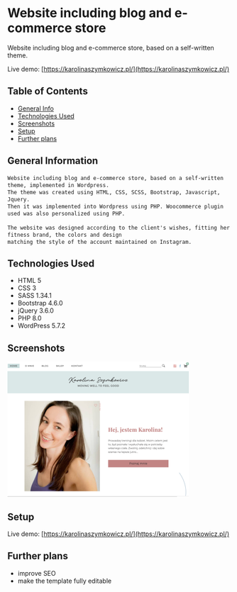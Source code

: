 # Website including blog and e-commerce store

Website including blog and e-commerce store, based on a self-written theme.

Live demo: [https://karolinaszymkowicz.pl/](https://karolinaszymkowicz.pl/)


## Table of Contents
* [General Info](#general-information)
* [Technologies Used](#technologies-used)
* [Screenshots](#screenshots)
* [Setup](#setup)
* [Further plans](#further-plans)



## General Information

    Website including blog and e-commerce store, based on a self-written theme, implemented in Wordpress.
    The theme was created using HTML, CSS, SCSS, Bootstrap, Javascript, Jquery. 
    Then it was implemented into Wordpress using PHP. Woocommerce plugin used was also personalized using PHP.
    
    The website was designed according to the client's wishes, fitting her fitness brand, the colors and design 
    matching the style of the account maintained on Instagram.


## Technologies Used

- HTML 5
- CSS 3
- SASS 1.34.1
- Bootstrap 4.6.0
- jQuery 3.6.0
- PHP 8.0
- WordPress 5.7.2 


## Screenshots
![Własny motyw "Caroline"](./assets/images/screenshot.png)



## Setup
Live demo: [https://karolinaszymkowicz.pl/](https://karolinaszymkowicz.pl/)

## Further plans

- improve SEO
- make the template fully editable




